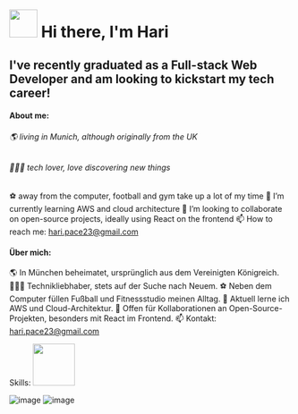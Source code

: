 ### <h1><img src="https://github.com/hari-pace/hari-pace/assets/139553466/77e51178-9786-474f-ab1e-35d671b81261" height="50px" />  Hi there, I'm Hari </h1>

<h2>I've recently graduated as a Full-stack Web Developer and am looking to kickstart my tech career!</h2>

<h4>About me:</h4>

<h6>🌎 living in Munich, although originally from the UK</h6>
<h6>👨🏽‍💻 tech lover, love discovering new things</h6>
<h6></h6>
<h6></h6>
<h6></h6>
<h6></h6>


⚽ away from the computer, football and gym take up a lot of my time
🌱 I’m currently learning AWS and cloud architecture
👯 I’m looking to collaborate on open-source projects, ideally using React on the frontend
📫 How to reach me: hari.pace23@gmail.com

<h4>Über mich:</h4>

🌎 In München beheimatet, ursprünglich aus dem Vereinigten Königreich.
👨🏽‍💻 Technikliebhaber, stets auf der Suche nach Neuem.
⚽ Neben dem Computer füllen Fußball und Fitnessstudio meinen Alltag.
🌱 Aktuell lerne ich AWS und Cloud-Architektur.
👯 Offen für Kollaborationen an Open-Source-Projekten, besonders mit React im Frontend.
📫 Kontakt: hari.pace23@gmail.com

Skills:
<img src="https://github.com/hari-pace/hari-pace/assets/139553466/7e7e5add-cee6-40e1-bbc9-ba679ba21690" height="75px" />

![image](https://github.com/hari-pace/hari-pace/assets/139553466/e0136f81-566a-4e29-9672-533f783e6ecf)
![image](https://github.com/hari-pace/hari-pace/assets/139553466/910a1003-cab8-422c-a7b7-a3f312d89e9a)


<!--
**hari-pace/hari-pace** is a ✨ _special_ ✨ repository because its `README.md` (this file) appears on your GitHub profile.

Here are some ideas to get you started:

- 🔭 I’m currently working on ...
- 🌱 I’m currently learning ...
- 👯 I’m looking to collaborate on ...
- 🤔 I’m looking for help with ...
- 💬 Ask me about ...
- 📫 How to reach me: ...
- 😄 Pronouns: ...
- ⚡ Fun fact: ...
-->
